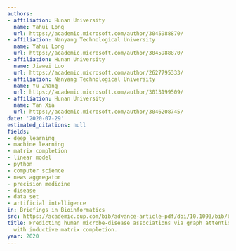 ```yaml
---
authors:
- affiliation: Hunan University
  name: Yahui Long
  url: https://academic.microsoft.com/author/3045988870/
- affiliation: Nanyang Technological University
  name: Yahui Long
  url: https://academic.microsoft.com/author/3045988870/
- affiliation: Hunan University
  name: Jiawei Luo
  url: https://academic.microsoft.com/author/2627795333/
- affiliation: Nanyang Technological University
  name: Yu Zhang
  url: https://academic.microsoft.com/author/3013199509/
- affiliation: Hunan University
  name: Yan Xia
  url: https://academic.microsoft.com/author/3046208745/
date: '2020-07-29'
estimated_citations: null
fields:
- deep learning
- machine learning
- matrix completion
- linear model
- python
- computer science
- news aggregator
- precision medicine
- disease
- data set
- artificial intelligence
in: Briefings in Bioinformatics
src: https://academic.oup.com/bib/advance-article-pdf/doi/10.1093/bib/bbaa146/33541683/bbaa146.pdf
title: Predicting human microbe-disease associations via graph attention networks
  with inductive matrix completion.
year: 2020
---
```


